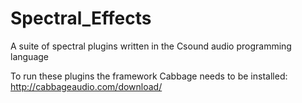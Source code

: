 # Spectral_Effects
A suite of spectral plugins written in the Csound audio programming language

To run these plugins the framework Cabbage needs to be installed:
http://cabbageaudio.com/download/

